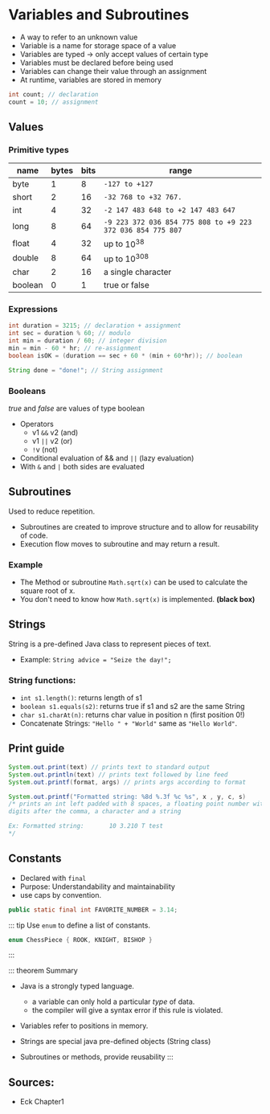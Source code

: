 # Variables and Subroutines

+ A way to refer to an unknown value
+ Variable is a name for
storage space of a value
+ Variables are typed → only accept values of certain type
+ Variables must be declared before being used
+ Variables can change their value through an assignment
+ At runtime, variables are stored in memory

```java
int count; // declaration
count = 10; // assignment
```

## Values

### Primitive types

| name | bytes | bits | range |
| ---- | ----- | ---- | ----- |
| byte |   1   |   8  | `-127 to +127` |
| short | 2    | 16   |  `-32 768 to +32 767.`     |
| int  |   4    |  32    | `-2 147 483 648 to +2 147 483 647`    |
| long | 8     | 64 | `-9 223 372 036 854 775 808 to +9 223 372 036 854 775 807` |
| float | 4 | 32 | up to $10^{38}$ |
| double | 8 | 64 | up to $10^{308}$ |
| char | 2 | 16 | a single character |
| boolean | 0  | 1 | true or false |


### Expressions

```java
int duration = 3215; // declaration + assignment
int sec = duration % 60; // modulo
int min = duration / 60; // integer division
min = min - 60 * hr; // re-assignment
boolean isOK = (duration == sec + 60 * (min + 60*hr)); // boolean

String done = "done!"; // String assignment
```

### Booleans

*true* and *false* are values of type boolean

+ Operators
    + v1 `&&` v2 (and)
    + v1 `||` v2 (or)
    + `!`v (not)
+ Conditional evaluation of && and `||` (lazy evaluation)
+ With `&` and `|` both sides are evaluated

## Subroutines
Used to reduce repetition.

+ Subroutines are created to improve structure and to allow for reusability of code.
+ Execution flow moves to subroutine and may return a result.

### Example
+ The Method or subroutine `Math.sqrt(x)` can be used to calculate the square root of x.
+ You don't need to know how `Math.sqrt(x)` is implemented. **(black box)**

## Strings

String is a pre-defined Java class to represent pieces of text.
+ Example: `String advice = "Seize the day!";`

### String functions:
+ `int s1.length()`: returns length of s1
+ `boolean s1.equals(s2)`: returns true if s1 and s2 are the same String
+ `char s1.charAt(n)`: returns char value in position n (first position 0!)
+ Concatenate Strings: `"Hello " + "World"` same as `"Hello World"`.

## Print guide

```java
System.out.print(text) // prints text to standard output
System.out.println(text) // prints text followed by line feed
System.out.printf(format, args) // prints args according to format

System.out.printf("Formatted string: %8d %.3f %c %s", x , y, c, s)
/* prints an int left padded with 8 spaces, a floating point number with 3 
digits after the comma, a character and a string

Ex: Formatted string:       10 3.210 T test
*/
```

## Constants

+ Declared with `final`
+ Purpose: Understandability
and maintainability
+ use caps by convention.

```java
public static final int FAVORITE_NUMBER = 3.14;
```

::: tip
Use `enum` to define a list of constants.

```java
enum ChessPiece { ROOK, KNIGHT, BISHOP }
```
:::

::: theorem Summary
+ Java is a strongly typed language.
    + a variable can only hold a particular *type* of data.
    + the compiler will give a syntax error if this rule is violated.

+ Variables refer to positions in memory.

+ Strings are special java pre-defined objects (String class)

+ Subroutines or methods, provide reusability
:::

## Sources:
+ Eck Chapter1